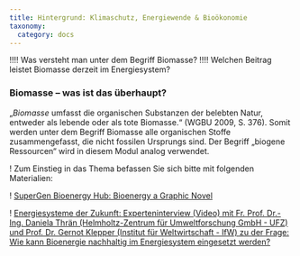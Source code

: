 ```yaml
---
title: Hintergrund: Klimaschutz, Energiewende & Bioökonomie
taxonomy:
  category: docs
---
```


!!!! Was versteht man unter dem Begriff Biomasse?
!!!! Welchen Beitrag leistet Biomasse derzeit im Energiesystem?

### Biomasse – was ist das überhaupt?

„*Biomasse* umfasst die organischen Substanzen der belebten Natur, entweder als lebende oder als tote Biomasse.“ (WGBU 2009, S. 376). Somit werden unter dem Begriff Biomasse alle organischen Stoffe zusammengefasst, die nicht fossilen Ursprungs sind. Der Begriff „biogene Ressourcen“ wird in diesem Modul analog verwendet.

! Zum Einstieg in das Thema befassen Sie sich bitte mit folgenden Materialien:

! [SuperGen Bioenergy Hub: Bioenergy a Graphic Novel](http://www.supergen-bioenergy.net/comic/)

! [Energiesysteme der Zukunft: Experteninterview (Video) mit Fr. Prof. Dr.-Ing. Daniela Thrän (Helmholtz-Zentrum für Umweltforschung GmbH - UFZ) und Prof. Dr. Gernot Klepper (Institut für Weltwirtschaft - IfW) zu der Frage: Wie kann Bioenergie nachhaltig im Energiesystem eingesetzt werden?](https://energiesysteme-zukunft.de/presse/materialien/)
